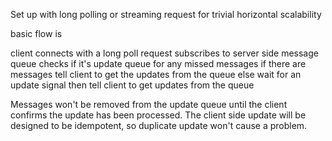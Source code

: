 Set up with long polling or streaming request for trivial horizontal scalability

basic flow is

  client connects with a long poll request
  subscribes to server side message queue
  checks if it's update queue for any missed messages
  if there are messages
    tell client to get the updates from the queue
  else 
    wait for an update signal then tell client to get updates from the queue

Messages won't be removed from the update queue until the client confirms the update has been processed. 
The client side update will be designed to be idempotent, so duplicate update won't cause a problem.
